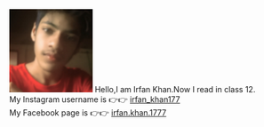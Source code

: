 
<!---![irfankhan177]( https://github.com/IrfanKhan177/IrfanKhan177/blob/main/20210906_144142.png)-->
<img src="https://github.com/IrfanKhan177/IrfanKhan177/blob/main/20210906_144142.png" height="150px" width="150px" />
Hello,I am Irfan Khan.Now I read in class 12.</br>
My Instagram username is 👉👉 <a href="instagram.com/irfan_khan177">irfan_khan177</a><br>
My Facebook page is 👉👉 <a href="https://facebook.com/irfan.khan.1777">irfan.khan.1777</a>
<!---
IrfanKhan177/IrfanKhan177 is a ✨ special ✨ repository because its `README.md` (this file) appears on your GitHub profile.
You can click the Preview link to take a look at your changes.
--->
